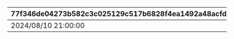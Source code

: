 |77f346de04273b582c3c025129c517b6828f4ea1492a48acfdb8b9f539032980|91a3f56e53d72c7d5daeb4fdb5e671f0af86196f0107048932fac0eae6f1d4d7|11db061639b11af73049c5f5fec65f881a56458921907dfc228277d3b345e4f9|6a46db1028d03640aa73b2a0be899a4aa20e7ed2c8e2fe2f8c5504390be87c96|15a768a273c4942a5d9097647c58becec128c81a42c9d588b27fdc59b3a53f4e|fe9a55e24caca3e0ad19f6a7cb40314990ea0771bf362beae2120e0699f66840|0273d5acf639927a4f02c6a1fede25942659f440d9e983973634a9956b758191|83824210ddd6079e622c4d513ce6f9f4dd7444d57f37a1035a2c01903f8ccd9f|a8a349e1c8ad962196569a947ab2eb0c6c47d72a91c2143fc62c4df280ef546a|7b82ad27c2f67760494402ca47480f5220f56da3159438f7b33c65a7b33ebf15|1f573003c59ff8ebabd66ec43abd1ac3103f70f22152d4071840f168e6312c15|38d0d61d27ed88915bf5234b79b3661415da24749825c3f83380d565ffb0b66c|
| --- | --- | --- | --- | --- | --- | --- | --- | --- | --- | --- | --- |
|2024/08/10 21:00:00|2024/08/20 11:59:59|bgm_MC178B|2024/08/26 14:59:59|2000002|2024/08/16 12:00:00|2209007|2209006|2024/08/21 11:59:59|bgm_MC178A|1|9000004|